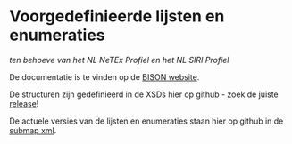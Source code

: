 # Voorgedefinieerde lijsten en enumeraties

*ten behoeve van het NL NeTEx Profiel en het NL SIRI Profiel*

De documentatie is te vinden op de [BISON website](http://bison.dova.nu/standaarden/predefined).

De structuren zijn gedefinieerd in de XSDs hier op github - zoek de juiste [release](http://github.com/BISONNL/predefined/releases)!

De actuele versies van de lijsten en enumeraties staan hier op github in de [submap xml](http://github.com/BISONNL/predefined/tree/master/xml).
